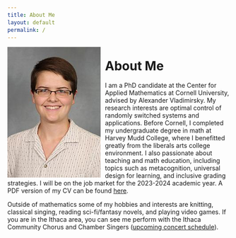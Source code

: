 ```yaml
---
title: About Me
layout: default
permalink: /
---
```


<img style="float: left; padding-right:10px" src="assets/gee-marissa.jpg" alt="Picture of Marissa Gee, a white woman in her twenties with short brown hair.">

# About Me
I am a PhD candidate at the Center for Applied Mathematics at Cornell University, advised by Alexander Vladimirsky. My research interests are optimal control of randomly switched systems and applications. Before Cornell, I completed my undergraduate degree in math at Harvey Mudd College, where I benefitted greatly from the liberals arts college environment. I also passionate about teaching and math education, including topics such as metacognition, universal design for learning, and inclusive grading strategies. I will be on the job market for the 2023-2024 academic year. A PDF version of my CV can be found 
[here](assets/Gee_CV_10-24-23.pdf). 


Outside of mathematics some of my hobbies and interests are knitting, classical singing, reading sci-fi/fantasy novels, and playing video games. If you are in the Ithaca area, you can see me perform with the Ithaca Community Chorus and Chamber Singers ([upcoming concert schedule](https://acithaca.org/groups/icccs/tickets/)). 
